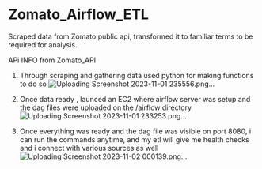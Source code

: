 # Zomato_Airflow_ETL
Scraped data from Zomato public api, transformed it to familiar terms to be required for analysis.

APi INFO from Zomato_API

1. Through scraping and gathering data used python for making functions to do so
![Uploading Screenshot 2023-11-01 235556.png…]()

2. Once data ready , launced an EC2 where airflow server was setup and the dag files were uploaded on the /airflow directory
![Uploading Screenshot 2023-11-01 233253.png…]()

3. Once everything was ready and the dag file was visible on port 8080, i can run the commands anytime, and my etl will give me health checks and i connect with various sources as well
![Uploading Screenshot 2023-11-02 000139.png…]()
